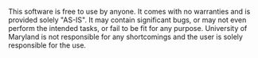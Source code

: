 This software is free to use by anyone. It comes with no warranties and is provided solely "AS-IS". It may contain significant bugs, or may not even perform the intended tasks, or fail to be fit for any purpose. University of Maryland is not responsible for any shortcomings and the user is solely responsible for the use.

